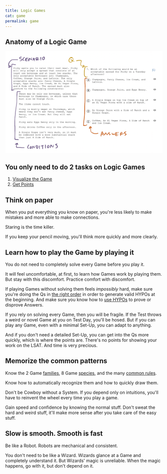 ```yaml
---
title: Logic Games
cat: game
permalink: game
---
```


## Anatomy of a Logic Game

[![example of a logic Game][1]][1]

## You only need to do 2 tasks on Logic Games

1. [Visualize the Game][2]
2. [Get Points][3]

## Think on paper

When you put everything you know on paper, you're less likely to make mistakes and more able to make connections.

Staring is the time killer. 

If you keep your pencil moving, you'll think more quickly and more clearly.

## Learn how to play the Game by playing it

You do not need to completely solve every Game before you play it.

It will feel uncomfortable, at first, to learn how Games work by playing them. But stay with this discomfort. Practice comfort with discomfort.

If playing Games without solving them feels *impossibly* hard, make sure you're doing the Qs in [the right order][3] in order to generate valid HYPOs at the beginning. And make sure you know how to [use HYPOs][4] to prove or disprove Answers.

If you rely on solving every Game, then you will be fragile. If the Test throws a weird or novel Game at you on Test Day, you'll be hosed. But if you can play any Game, even with a minimal Set-Up, you can adapt to anything. 

And if you don't need a detailed Set-Up, you can get into the Qs more quickly, which is where the points are. There's no points for showing your work on the LSAT. And time is very precious.

## Memorize the common patterns

Know the 2 Game [families][5], 8 Game [species][5], and the many [common rules][6].

Know how to automatically recognize them and how to quickly draw them.

Don't be Cowboy without a System. If you depend only on intuitions, you'll have to reinvent the wheel every time you play a game.

Gain speed and confidence by knowing the normal stuff. Don't sweat the hard and weird stuff, it'll make more sense after you take care of the easy stuff.

## Slow is smooth. Smooth is fast

Be like a Robot. Robots are mechanical and consistent.

You don't need to be like a Wizard. Wizards glance at a Game and completely understand it. But Wizards' magic is unreliable. When the magic happens, go with it, but don't depend on it.

[1]: assets/images/LGanatomy.png
[2]: visualize.html
[3]: points.html
[4]: could.html
[5]: species.html
[6]: rules.html